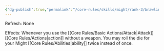 ```yaml
---
{"dg-publish":true,"permalink":"/core-rules/skills/might/rank-3/brawling/"}
---
```


Refresh: None

Effects:
Whenever you use the [[Core Rules/Basic Actions/Attack\|Attack]] [[Core Rules/Actions\|action]] without a weapon. You may roll the die for your Might [[Core Rules/Abilities\|ability]] twice instead of once.